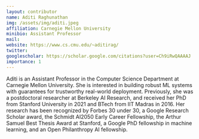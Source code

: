 ```yaml
---
layout: contributor
name: Aditi Raghunathan
img: /assets/img/aditi.jpeg
affiliation: Carnegie Mellon University
minibio: Assistant Professor
mail: 
website: https://www.cs.cmu.edu/~aditirag/
twitter: 
googlescholar: https://scholar.google.com/citations?user=Ch9iRwQAAAAJ
importance: 1
---
```

Aditi is an Assistant Professor in the Computer Science Department at Carnegie Mellon University. She is interested in building robust ML systems with guarantees for trustworthy real-world deployment. Previously, she was a postdoctoral researcher at Berkeley AI Research, and received her PhD from Stanford University in 2021 and BTech from IIT Madras in 2016. Her research has been recognized by Forbes 30 under 30, a Google Research Scholar award, the Schmidt AI2050 Early Career Fellowship, the Arthur Samuel Best Thesis Award at Stanford, a Google PhD fellowship in machine learning, and an Open Philanthropy AI fellowship.